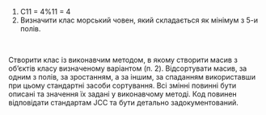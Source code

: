 1. C11 = 4%11 = 4 <br>
1. Визначити клас морський човен, який складається як мінімум з 5-и полів.
<br>
<p>Створити клас із виконавчим методом, в якому створити масив з об’єктів класу
визначеному варіантом (п. 2). Відсортувати масив, за одним з полів, за
зростанням, а за іншим, за спаданням використавши при цьому стандартні
засоби сортування. Всі змінні повинні бути описані та значення їх задані у
виконавчому методі. Код повинен відповідати стандартам JCC та бути детально
задокументований.</p>